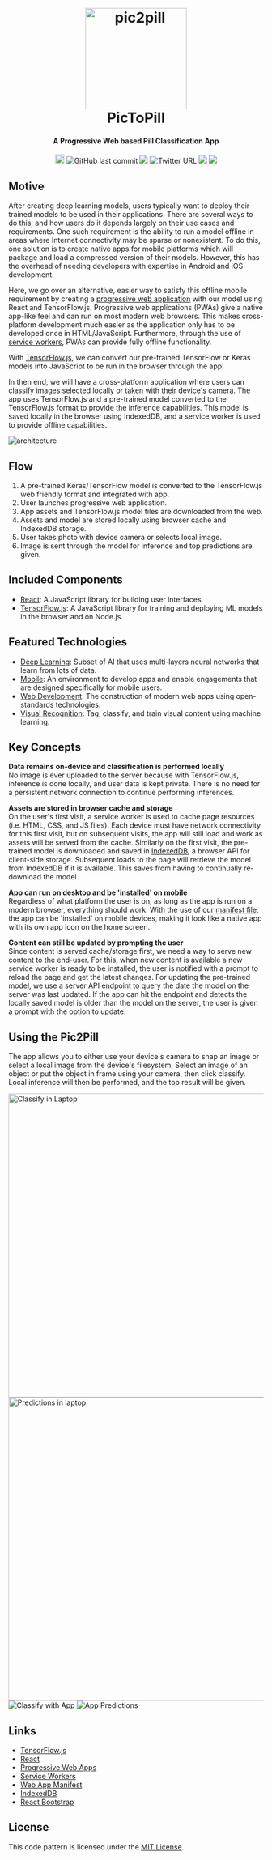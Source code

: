 <h1 align="center">
  <br>
  <a href="https://coderganesh.github.io/pic2pill/"><img src="https://github.com/CoDeRgAnEsh/pic2pill/blob/gh-pages/images/apple-touch-icon.png" alt="pic2pill" width="200"></a>
  <br>
  PicToPill
  <br>
</h1>

<h4 align="center">A Progressive Web based Pill Classification App</h4>

<p align="center">
  <a href="https://badge.fury.io/gh/coderganesh%2Fpic2pill"><img src="https://badge.fury.io/gh/coderganesh%2Fpic2pill.svg" alt="GitHub version" height="18"></a>
  <img alt="GitHub last commit" src="https://img.shields.io/github/last-commit/coderganesh/pic2pill">
  <img src="https://badges.frapsoft.com/os/v1/open-source.png?v=103">
   <img alt="Twitter URL" src="https://img.shields.io/twitter/url?style=social&url=https%3A%2F%2Ftwitter.com%2Fiaskubusuku">
  <a href="https://github.com/CoDeRgAnEsh/pic2pill/compare">
      <img src="https://img.shields.io/badge/PRs-welcome-brightgreen.svg?style=flat-square">
  </a>
  <a href="./LICENSE">
    <img src="https://img.shields.io/badge/License-MIT-grbrighteen.svg">
  </a>
</p>

## Motive
After creating deep learning models, users typically want to deploy their trained models to be used
in their applications. There are several ways to do this, and how users do it depends largely on
their use cases and requirements. One such requirement is the ability to run a model offline in
areas where Internet connectivity may be sparse or nonexistent. To do this, one solution is to
create native apps for mobile platforms which will package and load a compressed version of their
models. However, this has the overhead of needing developers with expertise in Android and iOS
development.

Here, we go over an alternative, easier way to satisfy this offline mobile
requirement by
creating a [progressive web application](https://developers.google.com/web/progressive-web-apps/)
with our model using React and TensorFlow.js. Progressive web applications (PWAs) give a native
app-like feel and can run on most modern web browsers. This makes cross-platform development much
easier as the application only has to be developed once in HTML/JavaScript. Furthermore, through
the use of [service workers](https://developers.google.com/web/fundamentals/primers/service-workers/),
PWAs can provide fully offline functionality.

With [TensorFlow.js](https://www.tensorflow.org/js), we can convert our pre-trained TensorFlow or
Keras models into JavaScript to be run in the browser through the app!

In then end, we will have a cross-platform application where users can classify
images selected locally or taken with their device's camera. The app uses TensorFlow.js and a
pre-trained model converted to the TensorFlow.js format to provide the inference capabilities.
This model is saved locally in the browser using IndexedDB, and a service worker is used to
provide offline capabilities.

![architecture](docs/arch-diagram.png)

## Flow

1. A pre-trained Keras/TensorFlow model is converted to the TensorFlow.js web friendly format and
   integrated with app.
2. User launches progressive web application.
3. App assets and TensorFlow.js model files are downloaded from the web.
4. Assets and model are stored locally using browser cache and IndexedDB storage.
5. User takes photo with device camera or selects local image.
6. Image is sent through the model for inference and top predictions are given.


## Included Components

* [React](https://reactjs.org/): A JavaScript library for building user interfaces.
* [TensorFlow.js](https://js.tensorflow.org/): A JavaScript library for training and deploying ML
   models in the browser and on Node.js.

## Featured Technologies

* [Deep Learning](https://www.youtube.com/playlist?list=PLZHQObOWTQDNU6R1_67000Dx_ZCJB-3pi): Subset of AI that uses
  multi-layers neural networks that learn from lots of data.
* [Mobile](https://www.tensorflow.org/lite): An environment to
 develop apps and enable engagements that are designed specifically for mobile
 users.
* [Web Development](https://reactjs.org/): The construction of
  modern web apps using open-standards technologies.
* [Visual Recognition](https://www.tensorflow.org/tutorials/images/classification): Tag, classify, and train
  visual content using machine learning.

## Key Concepts

**Data remains on-device and classification is performed locally**<br />
No image is ever uploaded to the server because with TensorFlow.js, inference is done locally, and
user data is kept private. There is no need for a persistent network connection to continue performing inferences.

**Assets are stored in browser cache and storage**<br />
On the user's first visit, a service worker is used to cache page resources (i.e. HTML, CSS, and JS files).
Each device must have network connectivity for this first visit, but on subsequent visits, the app
will still load and work as assets will be served from the cache. Similarly on the first visit,
the pre-trained model is downloaded and saved in [IndexedDB](https://developer.mozilla.org/en-US/docs/Web/API/IndexedDB_API),
a browser API for client-side storage. Subsequent loads to the page will retrieve the model from IndexedDB if
it is available. This saves from having to continually re-download the model.

**App can run on desktop and be 'installed' on mobile**<br />
Regardless of what platform the user is on, as long as the app is run on a modern browser, everything
should work. With the use of our [manifest file](https://developers.google.com/web/fundamentals/web-app-manifest/),
the app can be 'installed' on mobile devices, making it look like a native app with its own app icon
on the home screen.

**Content can still be updated by prompting the user**<br />
Since content is served cache/storage first, we need a way to serve new content to the end-user.
For this, when new content is available a new service worker is ready to be installed, the user is
notified with a prompt to reload the page and get the latest changes. For updating the
pre-trained model, we use a server API endpoint to query the date the model on the server was last
updated. If the app can hit the endpoint and detects the locally saved model is older than the model on
the server, the user is given a prompt with the option to update.

## Using the Pic2Pill

The app allows you to either use your device's camera to snap an image or select a local image from
the device's filesystem. Select an image of an object or put the object in frame using your camera,
then click classify. Local inference will then be performed, and the top result will be given.
<p align="centre">
   
  <img src="./docs/lap1.png" alt="Classify in Laptop" width ="600"> 
  <img src="./docs/docs/lap3.png" alt="Predictions in laptop" width="600">
  <img src="./docs/mobile2.png" alt="Classify with App">
  <img src="./docs/mobile3.png" alt="App Predictions">

</p>

## Links

* [TensorFlow.js](https://www.tensorflow.org/js)
* [React](https://reactjs.org/)
* [Progressive Web Apps](https://developers.google.com/web/progressive-web-apps/)
* [Service Workers](https://developer.mozilla.org/en-US/docs/Web/API/Service_Worker_API)
* [Web App Manifest](https://developers.google.com/web/fundamentals/web-app-manifest/)
* [IndexedDB](https://developer.mozilla.org/en-US/docs/Web/API/IndexedDB_API)
* [React Bootstrap](https://react-bootstrap.github.io/)

## License

This code pattern is licensed under the [MIT License](./LICENSE).
